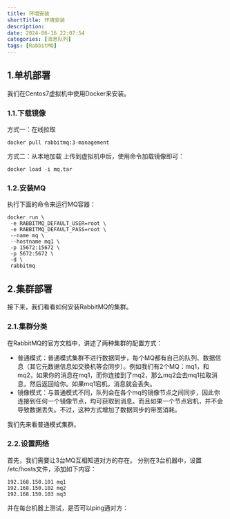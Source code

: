 ```yaml
---
title: 环境安装
shortTitle: 环境安装
description: 
date: 2024-06-16 22:07:54
categories: [消息队列]
tags: [RabbitMQ]
---
```

## 1.单机部署
我们在Centos7虚拟机中使用Docker来安装。
### 1.1.下载镜像
方式一：在线拉取
```shell
docker pull rabbitmq:3-management
```
方式二：从本地加载
上传到虚拟机中后，使用命令加载镜像即可：
```shell
docker load -i mq.tar
```
### 1.2.安装MQ
执行下面的命令来运行MQ容器：
```shell
docker run \
 -e RABBITMQ_DEFAULT_USER=root \
 -e RABBITMQ_DEFAULT_PASS=root \
 --name mq \
 --hostname mq1 \
 -p 15672:15672 \
 -p 5672:5672 \
 -d \
 rabbitmq
```
## 2.集群部署
接下来，我们看看如何安装RabbitMQ的集群。
### 2.1.集群分类
在RabbitMQ的官方文档中，讲述了两种集群的配置方式：

- 普通模式：普通模式集群不进行数据同步，每个MQ都有自己的队列、数据信息（其它元数据信息如交换机等会同步）。例如我们有2个MQ：mq1，和mq2，如果你的消息在mq1，而你连接到了mq2，那么mq2会去mq1拉取消息，然后返回给你。如果mq1宕机，消息就会丢失。
- 镜像模式：与普通模式不同，队列会在各个mq的镜像节点之间同步，因此你连接到任何一个镜像节点，均可获取到消息。而且如果一个节点宕机，并不会导致数据丢失。不过，这种方式增加了数据同步的带宽消耗。

我们先来看普通模式集群。
### 2.2.设置网络
首先，我们需要让3台MQ互相知道对方的存在。
分别在3台机器中，设置 /etc/hosts文件，添加如下内容：
```
192.168.150.101 mq1
192.168.150.102 mq2
192.168.150.103 mq3
```
并在每台机器上测试，是否可以ping通对方：
